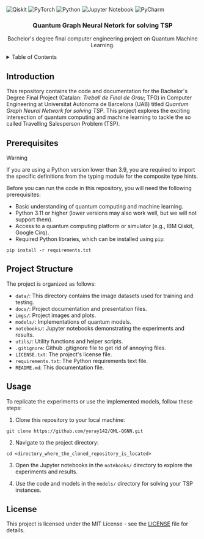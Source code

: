 ![Qiskit](https://img.shields.io/badge/Qiskit-%236929C4.svg?style=for-the-badge&logo=Qiskit&logoColor=white)
![PyTorch](https://img.shields.io/badge/PyTorch-%23EE4C2C.svg?style=for-the-badge&logo=PyTorch&logoColor=white)
![Python](https://img.shields.io/badge/python-3670A0?style=for-the-badge&logo=python&logoColor=ffdd54)
![Jupyter Notebook](https://img.shields.io/badge/jupyter-%23FA0F00.svg?style=for-the-badge&logo=jupyter&logoColor=white)
![PyCharm](https://img.shields.io/badge/pycharm-143?style=for-the-badge&logo=pycharm&logoColor=black&color=black&labelColor=green)

<h3 align="center">Quantum Graph Neural Netork for solving TSP</h3>
<p align="center">
    Bachelor's degree final computer engineering project on Quantum Machine Learning.
    <br />
</p>

<!-- TABLE OF CONTENTS -->
<details>
  <summary>Table of Contents</summary>
  <ol>
    <li><a href="#introduction">Introduction</a></li>
    <li><a href="#prerequisites">Prerequisites</a></li>
    <li><a href="#project-structure">Project Structure</a></li>
    <li><a href="#usage">Usage</a></li>
    <li><a href="#license">License</a></li>
  </ol>
</details>

## Introduction

This repository contains the code and documentation for the Bachelor's Degree Final Project (Catalan: *Treball de Final de Grau*; TFG) in Computer Engineering at Universitat Autònoma de Barcelona (UAB) titled *Quantum Graph Neural Network for solving TSP*. This project explores the exciting intersection of quantum computing and machine learning to tackle the so called Travelling Salesperson Problem (TSP).

## Prerequisites
> [!WARNING]
> If you are using a Python version lower than 3.9, you are required to import the specific definitions from the typing module for the composite type hints.

Before you can run the code in this repository, you will need the following prerequisites:

- Basic understanding of quantum computing and machine learning.
- Python 3.11 or higher (lower versions may also work well, but we will not support them).
- Access to a quantum computing platform or simulator (e.g., IBM Qiskit, Google Cirq).
- Required Python libraries, which can be installed using `pip`:
```
pip install -r requirements.txt
```

## Project Structure

The project is organized as follows:

- `data/`: This directory contains the image datasets used for training and testing.
- `docs/`: Project documentation and presentation files.
- `imgs/`: Project images and plots.
- `models/`: Implementations of quantum models.
- `notebooks/`: Jupyter notebooks demonstrating the experiments and results.
- `utils/`: Utility functions and helper scripts.
- `.gitignore`: Github .gitignore file to get rid of annoying files.
- `LICENSE.txt`: The project's license file.
- `requirements.txt`: The Python requirements text file.
- `README.md`: This documentation file.

## Usage

To replicate the experiments or use the implemented models, follow these steps:

1. Clone this repository to your local machine:
```
git clone https://github.com/yeray142/QML-QGNN.git
```
2. Navigate to the project directory:
```
cd <directory_where_the_cloned_repository_is_located>
```
3. Open the Jupyter notebooks in the `notebooks/` directory to explore the experiments and results.

4. Use the code and models in the `models/` directory for solving your TSP instances.

## License

This project is licensed under the MIT License - see the [LICENSE](LICENSE.txt) file for details.
